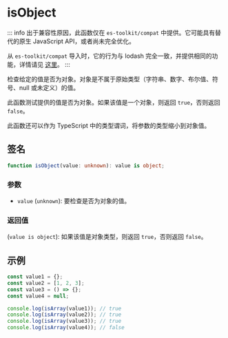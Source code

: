 # isObject

::: info
出于兼容性原因，此函数仅在 `es-toolkit/compat` 中提供。它可能具有替代的原生 JavaScript API，或者尚未完全优化。

从 `es-toolkit/compat` 导入时，它的行为与 lodash 完全一致，并提供相同的功能，详情请见 [这里](../../../compatibility.md)。
:::

检查给定的值是否为对象。对象是不属于原始类型（字符串、数字、布尔值、符号、null 或未定义）的值。

此函数测试提供的值是否为对象。如果该值是一个对象，则返回 `true`，否则返回 `false`。

此函数还可以作为 TypeScript 中的类型谓词，将参数的类型缩小到对象值。

## 签名

```typescript
function isObject(value: unknown): value is object;
```

### 参数

- `value` (`unknown`): 要检查是否为对象的值。

### 返回值

(`value is object`): 如果该值是对象类型，则返回 `true`，否则返回 `false`。

## 示例

```typescript
const value1 = {};
const value2 = [1, 2, 3];
const value3 = () => {};
const value4 = null;

console.log(isArray(value1)); // true
console.log(isArray(value2)); // true
console.log(isArray(value3)); // true
console.log(isArray(value4)); // false
```
